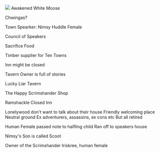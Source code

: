 

![](https://5etools-mirror-1.github.io/img/adventure/IDRotF/065-01-032.shield-lonelywood.webp)
Awakened White Moose

Chwingas?

Town Spearker: Nimsy Huddle
Female

Council of Speakers

Sacrifice Food

Timber supplier for Ten Towns


Inn might be closed

Tavern Owner is full of stories

Lucky Liar Tavern

The Happy Scrimshander Shop

Ramshackle Closed Inn

Lonelywood don't want to talk about their house
Friendly welcoming place
Neutral ground
Ex adventurers, assassins, ex cons etc
But all retired

Human Female passed note to halfling child 
Ran off to speakers house

Nimsy's Son is called Scoot


Owner of the Scrimshander
Iriskree, human female


